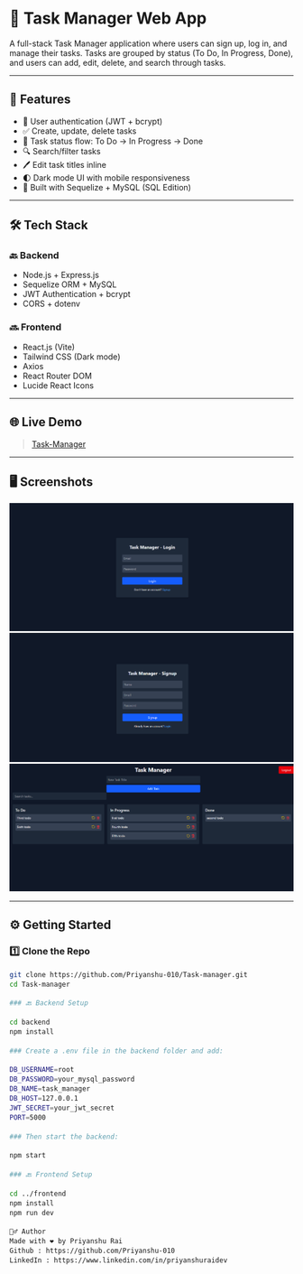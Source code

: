 # 📝 Task Manager Web App

A full-stack Task Manager application where users can sign up, log in, and manage their tasks. Tasks are grouped by status (To Do, In Progress, Done), and users can add, edit, delete, and search through tasks.

---

## 🚀 Features

- 🔐 User authentication (JWT + bcrypt)
- ✅ Create, update, delete tasks
- 🔄 Task status flow: To Do → In Progress → Done
- 🔍 Search/filter tasks
- 🖊️ Edit task titles inline
- 🌓 Dark mode UI with mobile responsiveness
- 🧠 Built with Sequelize + MySQL (SQL Edition)

---

## 🛠 Tech Stack

### 🔙 Backend

- Node.js + Express.js
- Sequelize ORM + MySQL
- JWT Authentication + bcrypt
- CORS + dotenv

### 🔜 Frontend

- React.js (Vite)
- Tailwind CSS (Dark mode)
- Axios
- React Router DOM
- Lucide React Icons

---

## 🌐 Live Demo

> [Task-Manager](https://task-manager-1-16mh.onrender.com)

---

## 🖥️ Screenshots

![LoginPage](./assets/login.png)
![SignuPage](./assets/signup.png)
![DashBoard](./assets//dashboard.png)

---

## ⚙️ Getting Started

### 1️⃣ Clone the Repo

```bash
git clone https://github.com/Priyanshu-010/Task-manager.git
cd Task-manager

### 🔙 Backend Setup

cd backend
npm install

### Create a .env file in the backend folder and add:

DB_USERNAME=root
DB_PASSWORD=your_mysql_password
DB_NAME=task_manager
DB_HOST=127.0.0.1
JWT_SECRET=your_jwt_secret
PORT=5000

### Then start the backend:

npm start

### 🔙 Frontend Setup

cd ../frontend
npm install
npm run dev

🙋‍♂️ Author
Made with ❤️ by Priyanshu Rai
Github : https://github.com/Priyanshu-010
LinkedIn : https://www.linkedin.com/in/priyanshuraidev

